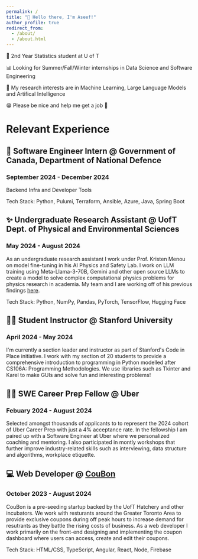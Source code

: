 ```yaml
---
permalink: /
title: "👋 Hello there, I'm Aseef!"
author_profile: true
redirect_from: 
  - /about/
  - /about.html
---
```

🧠 2nd Year Statistics student at U of T 

📊 Looking for Summer/Fall/Winter internships in Data Science and Software Engineering

🔬 My research interests are in Machine Learning, Large Language Models and Artifical Intelligence

😁 Please be nice and help me get a job 🙏

# Relevant Experience

## 🍁 Software Engineer Intern @ Government of Canada, Department of National Defence
### September 2024 - December 2024
Backend Infra and Developer Tools

Tech Stack: Python, Pulumi, Terraform, Ansible, Azure, Java, Spring Boot

## ✨ Undergraduate Research Assistant @ UofT Dept. of Physical and Environmental Sciences
### May 2024 - August 2024
As an undergraduate research assistant I work under Prof. Kristen Menou on model fine-tuning in his AI Physics and Safety Lab. I work on LLM training using Meta-Llama-3-70B, Gemini and other open source LLMs to create a model to solve complex computational physics problems for physics research in academia. My team and I are working off of his previous findings [here](https://arxiv.org/abs/2312.02091).

Tech Stack: Python, NumPy, Pandas, PyTorch, TensorFlow, Hugging Face

## 👨‍🏫 Student Instructor @ Stanford University
### April 2024 - May 2024
I'm currently a section leader and instructor as part of Stanford's Code in Place initiative. I work with my section of 20 students to provide a comprehensive introduction to programming in Python modelled after CS106A: Programming Methodologies. We use libraries such as Tkinter and Karel to make GUIs and solve fun and interesting problems!

## 👨‍💻 SWE Career Prep Fellow @ Uber
### Febuary 2024 - August 2024
Selected amongst thousands of applicants to to represent the 2024 cohort of Uber Career Prep with just a 4% acceptance rate. In the fellowship I am paired up with a Software Engineer at Uber where we personalized coaching and mentoring. I also participated in montly workshops that further improve industry-related skills such as interviewing, data structure and algorithms, workplace etiquette.

## 💻 Web Developer @ [CouBon](https://coubon.ca/)
### October 2023 - August 2024
CouBon is a pre-seeding startup backed by the UofT Hatchery and other incubators. We work with resturants around the Greater Toronto Area to provide exclusive coupons during off peak hours to increase demand for resutrants as they battle the rising costs of business. As a web developer I work primarily on the front-end designing and implementing the coupon dashboard where users can access, create and edit their coupons. 

Tech Stack: HTML/CSS, TypeScript, Angular, React, Node, Firebase
